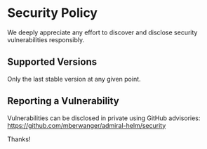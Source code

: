 # Security Policy

We deeply appreciate any effort to discover and disclose security vulnerabilities responsibly.

## Supported Versions

Only the last stable version at any given point.

## Reporting a Vulnerability

Vulnerabilities can be disclosed in private using GitHub advisories: https://github.com/mberwanger/admiral-helm/security

Thanks!
